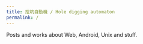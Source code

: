 ```yaml
---
title: 挖坑自動機 / Hole digging automaton
permalink: /
---
```

Posts and works about Web, Android, Unix and stuff.
